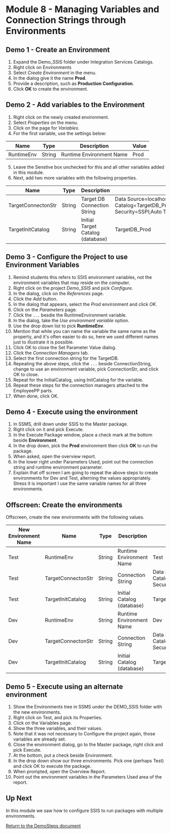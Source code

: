 ﻿# Module 8 - Managing Variables and Connection Strings through Environments

## Demo 1 - Create an Environment

1. Expand the Demo_SSIS folder under Integration Services Catalogs.
2. Right click on Environments
3. Select _Create Environment_ in the menu.
4. In the dialog give it the name __Prod__.
5. Provide a description, such as __Production Configuration__.
6. Click __OK__ to create the environment.

## Demo 2 - Add variables to the Environment

1. Right click on the newly created environment.
2. Select _Properties_ on the menu.
3. Click on the page for _Variables_.
4. For the first variable, use the settings below:

| Name | Type | Description | Value |
| --- | --- | --- | --- |
|RuntimeEnv |String |Runtime Environment Name |Prod |

5. Leave the Senstive box unchecked for this and all other variables added in this module.
6. Next, add two more variables with the following properties.

| Name | Type | Description | Value |
| --- | --- | --- | --- |
|TargetConnectonStr | String | Target DB Connection String |Data Source=localhost;Initial Catalog=TargetDB_Prod;Provider=SQLNCLI11.1;Integrated Security=SSPI;Auto Translate=False;|
|TargetInitCatalog |String |Initial Target Catalog (database) |TargetDB_Prod |

## Demo 3 - Configure the Project to use Environment Variables

1. Remind students this refers to SSIS environment variables, not the environment variables that may reside on the computer.
2. Right click on the project _Demo_SSIS_ and pick _Configure_.
3. In the dialog, click on the _References_ page.
4. Click the _Add_ button.
5. In the dialog that appears, select the _Prod_ environment and click _OK_.
6. Click on the _Parameters_ page.
7. Click the `...` besdie the RuntimeEnvironment variable.
8. In the dialog, take the _Use environment variable_ option.
9. Use the drop down list to pick __RuntimeEnv__.
10. Mention that while you can name the variable the same name as the property, and it's often easier to do so, here we used different names just to illustrate it is possible.
11. Click OK to close the Set Parameter Value dialog.
12. Click the _Connection Managers_ tab.
13. Select the first connection string for the TargetDB.
14. Repeating the above steps, click the `...` beside ConnectionString, change to use an environment variable, pick ConnectionStr, and click OK to close.
15. Repeat for the InitialCatalog, using InitCatalog for the variable.
16. Repeat these steps for the connection managers attached to the EmployeePP parts.
17. When done, click OK.

## Demo 4 - Execute using the environment

1. In SSMS, drill down under SSIS to the Master package.
2. Right click on it and pick Execute.
3. In the Execute Package window, place a check mark at the bottom beside __Environment__.
4. In the drop down, pick the __Prod__ environment then click __OK__ to run the package.
5. When asked, open the overview report.
6. In the lower right under Parameters Used, point out the connection string and runtime environment parameter.
7. Explain that off screen I am going to repeat the above steps to create environments for Dev and Test, alterning the values appropriately. Stress it is important I use the same variable names for all three environments.

## Offscreen: Create the environments

Offscreen, create the new environments with the following values.

|New Environment Name| Name | Type | Description | Value |
| --- | --- | --- | --- | --- |
| Test |RuntimeEnv |String |Runtime Environment Name |Test |
| Test |TargetConnectonStr | String | Connection String |Data Source=localhost;Initial Catalog=TargetDB_Test;Provider=SQLNCLI11.1;Integrated Security=SSPI;Auto Translate=False;|
| Test |TargetInitCatalog |String |Initial Catalog (database) |TargetDB_Test |
| Dev |RuntimeEnv |String |Runtime Environment Name |Dev |
| Dev |TargetConnectonStr | String | Connection String |Data Source=localhost;Initial Catalog=TargetDB_Dev;Provider=SQLNCLI11.1;Integrated Security=SSPI;Auto Translate=False;|
| Dev |TargetInitCatalog |String |Initial Catalog (database) |TargetDB_Dev |

## Demo 5 - Execute using an alternate environment

1. Show the Environments tree in SSMS under the DEMO_SSIS folder with the new environments.
2. Right click on Test, and pick its Properties.
3. Click on the Variables page.
4. Show the three variables, and their values.
5. Note that it was not necessary to Configure the project again, those variables are already set.
6. Close the environment dialog, go to the Master package, right click and pick Execute.
7. At the bottom, put a check beside Environment.
8. In the drop down show our three environments. Pick one (perhaps Test) and click OK to execute the package.
9. When prompted, open the Overview Report.
10. Point out the environment variables in the Parameters Used area of the report.

## Up Next

In this module we saw how to configure SSIS to run packages with multiple environments.

[Return to the DemoSteps document](DemoSteps.md)
